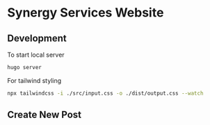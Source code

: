 # Synergy Services Website

## Development

To start local server

```bash
hugo server
```

For tailwind styling

```bash
npx tailwindcss -i ./src/input.css -o ./dist/output.css --watch
```

## Create New Post
